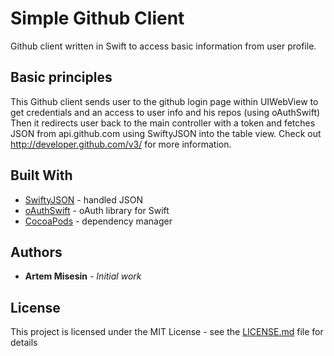  

# Simple Github Client

Github client written in Swift to access basic information from user profile.

## Basic principles

  This Github client sends user to the github login page within UIWebView to get credentials and an access to user info 
and his repos (using oAuthSwift)
  Then it redirects user back to the main controller with a token and fetches JSON from api.github.com using SwiftyJSON into the table view. Check out http://developer.github.com/v3/ for more information.  

## Built With

* [SwiftyJSON](https://github.com/SwiftyJSON/SwiftyJSON) - handled JSON 
* [oAuthSwift](https://github.com/OAuthSwift/OAuthSwift) - oAuth library for Swift
* [CocoaPods](https://cocoapods.org) - dependency manager

## Authors

* **Artem Misesin** - *Initial work*

## License

This project is licensed under the MIT License - see the [LICENSE.md](LICENSE.md) file for details
